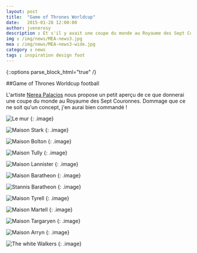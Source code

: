 ```yaml
---
layout: post
title:  "Game of Thrones Worldcup"
date:   2015-01-28 12:00:00
author: jvenerosy
description : Et s'il y avait une coupe du monde au Royaume des Sept Couronnes ?
img : /img/news/MEA-news3.jpg
mea : /img/news/MEA-news3-wide.jpg
category : news
tags : inspiration design foot
---
```

{::options parse_block_html="true" /}
<div>
##Game of Thrones Worldcup football

L'artiste [Nerea Palacios](https://www.behance.net/nereapalacios) nous propose un petit aperçu de ce que donnerai une coupe du monde au Royaume des Sept Couronnes. Dommage que ce ne soit qu'un concept, j'en aurai bien commandé !

![Le mur](http://thaeger.com/wp-content/uploads/2014/06/Game-of-Thrones-World-Cup-Nike-Concepts-Nights-Watch.jpg)
{: .image}

![Maison Stark](http://thaeger.com/wp-content/uploads/2014/06/Game-of-Thrones-World-Cup-Nike-Concepts-House-Stark.jpg)
{: .image}

![Maison Bolton](http://thaeger.com/wp-content/uploads/2014/06/Game-of-Thrones-World-Cup-Nike-Concepts-House-Bolton.jpg)
{: .image}

![Maison Tully](http://thaeger.com/wp-content/uploads/2014/06/Game-of-Thrones-World-Cup-Nike-Concepts-House-Tully.jpg)
{: .image}

![Maison Lannister](http://thaeger.com/wp-content/uploads/2014/06/Game-of-Thrones-World-Cup-Nike-Concepts-House-Lannister.jpg)
{: .image}

![Maison Baratheon](http://thaeger.com/wp-content/uploads/2014/06/Game-of-Thrones-World-Cup-Nike-Concepts-House-Baratheon.jpg)
{: .image}

![Stannis Baratheon](https://m1.behance.net/rendition/modules/122441057/disp/45d9a3053533de31633c4810ebd38ce6.jpg)
{: .image}

![Maison Tyrell](http://thaeger.com/wp-content/uploads/2014/06/Game-of-Thrones-World-Cup-Nike-Concepts-House-Tyrell.jpg)
{: .image}

![Maison Martell](http://thaeger.com/wp-content/uploads/2014/06/Game-of-Thrones-World-Cup-Nike-Concepts-House-Martell.jpg)
{: .image}

![Maison Targaryen](http://thaeger.com/wp-content/uploads/2014/06/Game-of-Thrones-World-Cup-Nike-Concepts-House-Targaryn.jpg)
{: .image}

![Maison Arryn](https://m1.behance.net/rendition/modules/122545343/disp/10fdd458244997b9f434d1970607842c.jpg)
{: .image}

![The white Walkers](https://m1.behance.net/rendition/modules/122441059/disp/96feabbc2273fe5715dd41345a35b83c.jpg)
{: .image}